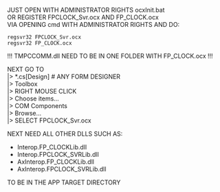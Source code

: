 JUST OPEN WITH ADMINISTRATOR RIGHTS ocxInit.bat<br>
OR REGISTER FPCLOCK_Svr.ocx AND FP_CLOCK.ocx <br>
VIA OPENING cmd WITH ADMINISTRATOR RIGHTS AND DO:
```
regsvr32 FPCLOCK_Svr.ocx
regsvr32 FP_CLOCK.ocx
```

!!! TMPCCOMM.dll NEED TO BE IN ONE FOLDER WITH FP_CLOCK.ocx !!!

NEXT GO TO <br>
|> *.cs[Design] # ANY FORM DESIGNER<br>
|> Toolbox <br>
|> RIGHT MOUSE CLICK <br>
|> Choose items... <br>
|> COM Components<br>
|> Browse...<br>
|> SELECT FPCLOCK_Svr.ocx<br>

NEXT NEED ALL OTHER DLLS SUCH AS:
- Interop.FP_CLOCKLib.dll
- Interop.FPCLOCK_SVRLib.dll
- AxInterop.FP_CLOCKLib.dll
- AxInterop.FPCLOCK_SVRLib.dll

TO BE IN THE APP TARGET DIRECTORY